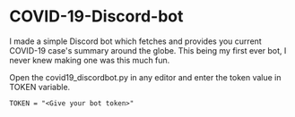 # COVID-19-Discord-bot
I made a simple Discord bot which fetches and provides you current  COVID-19 case's summary around the globe.
This being my first ever bot, I never knew making one was this much fun.

Open the covid19_discordbot.py in any editor and enter the token value in TOKEN variable.
```
TOKEN = "<Give your bot token>"
```
